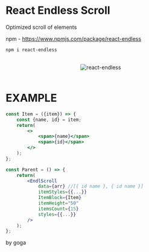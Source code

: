 <h1>React Endless Scroll</h1>

Optimized scroll of elements

npm - https://www.npmjs.com/package/react-endless

```
npm i react-endless
```

<br/>
<div style="text-align: center;">
	<img src="http://uncodegem.com/react-endless.gif" alt="react-endless"/>
</div>
<br/>

# EXAMPLE
```jsx
const Item = ({item}) => {
	const {name, id} = item;
	return(
		<>
			<span>{name}</span>
			<span>{id}</span>
		</>
	);
};

const Parent = () => {
	return(
		<EndlScroll
			data={arr} //[{ id name }, { id name }]
			itemStyles={{...}}
			ItemBlock={Item}
			itemHeight="50"
			itemsCount={15}
			styles={{...}}
		/>
	);
};
```

by goga
